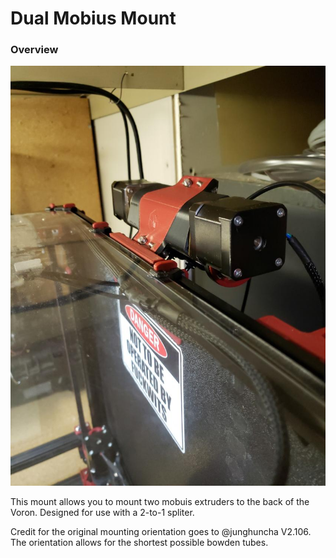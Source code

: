 # Dual Mobius Mount

### Overview
![Image](./JPEG_20191008_062747.jpg)

This mount allows you to mount two mobuis extruders to the back of the Voron.  Designed for use with a 2-to-1 spliter.

Credit for the original mounting orientation goes to @junghuncha V2.106.  The orientation allows for the shortest possible
bowden tubes.